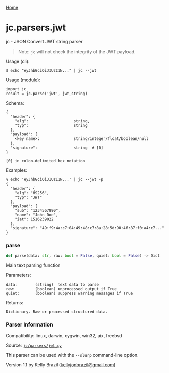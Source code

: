 [Home](https://kellyjonbrazil.github.io/jc/)
<a id="jc.parsers.jwt"></a>

# jc.parsers.jwt

jc - JSON Convert JWT string parser

> Note: `jc` will not check the integrity of the JWT payload.

Usage (cli):

    $ echo "eyJhbGciOiJIUzI1N..." | jc --jwt

Usage (module):

    import jc
    result = jc.parse('jwt', jwt_string)

Schema:

    {
      "header": {
        "alg":                    string,
        "typ":                    string
      },
      "payload": {
        <key name>:               string/integer/float/boolean/null
      },
      "signature":                string  # [0]
    }

    [0] in colon-delimited hex notation

Examples:

    % echo 'eyJhbGciOiJIUzI1N...' | jc --jwt -p
    {
      "header": {
        "alg": "HS256",
        "typ": "JWT"
      },
      "payload": {
        "sub": "1234567890",
        "name": "John Doe",
        "iat": 1516239022
      },
      "signature": "49:f9:4a:c7:04:49:48:c7:8a:28:5d:90:4f:87:f0:a4:c7..."
    }

<a id="jc.parsers.jwt.parse"></a>

### parse

```python
def parse(data: str, raw: bool = False, quiet: bool = False) -> Dict
```

Main text parsing function

Parameters:

    data:        (string)  text data to parse
    raw:         (boolean) unprocessed output if True
    quiet:       (boolean) suppress warning messages if True

Returns:

    Dictionary. Raw or processed structured data.

### Parser Information
Compatibility:  linux, darwin, cygwin, win32, aix, freebsd

Source: [`jc/parsers/jwt.py`](https://github.com/kellyjonbrazil/jc/blob/master/jc/parsers/jwt.py)

This parser can be used with the `--slurp` command-line option.

Version 1.1 by Kelly Brazil (kellyjonbrazil@gmail.com)
